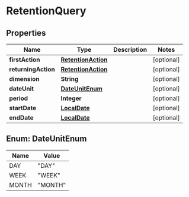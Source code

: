 
# RetentionQuery

## Properties
Name | Type | Description | Notes
------------ | ------------- | ------------- | -------------
**firstAction** | [**RetentionAction**](RetentionAction.md) |  |  [optional]
**returningAction** | [**RetentionAction**](RetentionAction.md) |  |  [optional]
**dimension** | **String** |  |  [optional]
**dateUnit** | [**DateUnitEnum**](#DateUnitEnum) |  |  [optional]
**period** | **Integer** |  |  [optional]
**startDate** | [**LocalDate**](LocalDate.md) |  |  [optional]
**endDate** | [**LocalDate**](LocalDate.md) |  |  [optional]


<a name="DateUnitEnum"></a>
## Enum: DateUnitEnum
Name | Value
---- | -----
DAY | &quot;DAY&quot;
WEEK | &quot;WEEK&quot;
MONTH | &quot;MONTH&quot;




